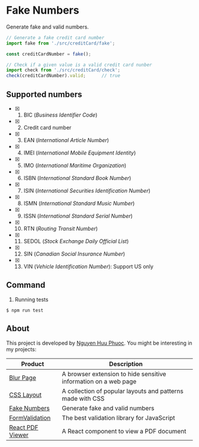 # Fake Numbers
Generate fake and valid numbers.

~~~ javascript
// Generate a fake credit card number
import fake from './src/creditCard/fake';

const creditCardNumber = fake();

// Check if a given value is a valid credit card nunber
import check from './src/creditCard/check';
check(creditCardNumber).valid;      // true
~~~

## Supported numbers

* [x] 01. BIC (_Business Identifier Code_)
* [x] 02. Credit card number
* [x] 03. EAN (_International Article Number_)
* [x] 04. IMEI (_International Mobile Equipment Identity_)
* [x] 05. IMO (_International Maritime Organization_)
* [x] 06. ISBN (_International Standard Book Number_)
* [x] 07. ISIN (_International Securities Identification Number_)
* [x] 08. ISMN (_International Standard Music Number_)
* [x] 09. ISSN (_International Standard Serial Number_)
* [x] 10. RTN (_Routing Transit Number_)
* [x] 11. SEDOL (_Stock Exchange Daily Official List_)
* [x] 12. SIN (_Canadian Social Insurance Number_)
* [x] 13. VIN (_Vehicle Identification Number_): Support US only

## Command

1. Running tests

```
$ npm run test
```

## About

This project is developed by [Nguyen Huu Phuoc](https://twitter.com/nghuuphuoc).
You might be interesting in my projects:

| Product                                           | Description                                                       |
|---------------------------------------------------|-------------------------------------------------------------------|
| [Blur Page](https://blur.page)                    | A browser extension to hide sensitive information on a web page   |
| [CSS Layout](https://csslayout.io)                | A collection of popular layouts and patterns made with CSS        |
| [Fake Numbers](https://fakenumbers.io)            | Generate fake and valid numbers                                   |
| [FormValidation](https://formvalidation.io)       | The best validation library for JavaScript                        |
| [React PDF Viewer](https://react-pdf-viewer.dev)  | A React component to view a PDF document                          |
